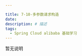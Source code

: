 ```yaml
---

title: 7-10-多参数请求构造
date:
description: # 描述
tags: 
  - Spring Cloud alibaba 基础学习
---
```


暂无说明

<!-- more -->







